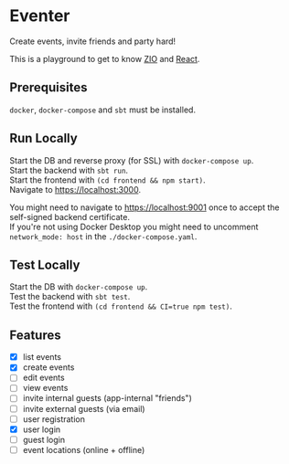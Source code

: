 # Eventer

Create events, invite friends and party hard!

This is a playground to get to know [ZIO](https://zio.dev/) and [React](https://reactjs.org/).


## Prerequisites

`docker`, `docker-compose` and `sbt` must be installed.


## Run Locally

Start the DB and reverse proxy (for SSL) with `docker-compose up`.  
Start the backend with `sbt run`.  
Start the frontend with `(cd frontend && npm start)`.  
Navigate to [https://localhost:3000](https://localhost:3000).

You might need to navigate to [https://localhost:9001](https://localhost:9001) once to accept the self-signed backend certificate.  
If you're not using Docker Desktop you might need to uncomment `network_mode: host` in the `./docker-compose.yaml`.


## Test Locally

Start the DB with `docker-compose up`.  
Test the backend with `sbt test`.  
Test the frontend with `(cd frontend && CI=true npm test)`.


## Features

- [x] list events
- [x] create events
- [ ] edit events
- [ ] view events
- [ ] invite internal guests (app-internal "friends")
- [ ] invite external guests (via email)
- [ ] user registration
- [x] user login
- [ ] guest login
- [ ] event locations (online + offline)